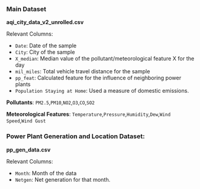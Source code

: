 
[comment]:<> (# Deciphering Environmental Air Pollution)

[comment]:<> (Data for the paper "Deciphering Environmental Air Pollution with Large Scale City Data")

### Main Dataset
**aqi_city_data_v2_unrolled.csv**

Relevant Columns:

* `Date`: Date of the sample
* `City`: City of the sample
* `X_median`: Median value of the pollutant/meteorological feature X for the day 
* `mil_miles`: Total vehicle travel distance for the sample
* `pp_feat`: Calculated feature for the influence of neighboring power plants
* `Population Staying at Home`: Used a measure of domestic emissions.

**Pollutants**:
`PM2.5`,`PM10`,`NO2`,`O3`,`CO`,`SO2`

**Meteorological Features**:
`Temperature`,`Pressure`,`Humidity`,`Dew`,`Wind Speed`,`Wind Gust`

    
### Power Plant Generation and Location Dataset:
**pp_gen_data.csv**

Relevant Columns:

* `Month`: Month of the data
* `Netgen`: Net generation for that month.
